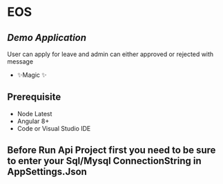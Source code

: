 # EOS
## _Demo Application_


User can apply for leave and admin can either approved or rejected with message

- ✨Magic ✨

## Prerequisite

- Node Latest
- Angular 8+
- Code or Visual Studio IDE 

## Before Run Api Project first you need to be sure to enter your Sql/Mysql ConnectionString in AppSettings.Json